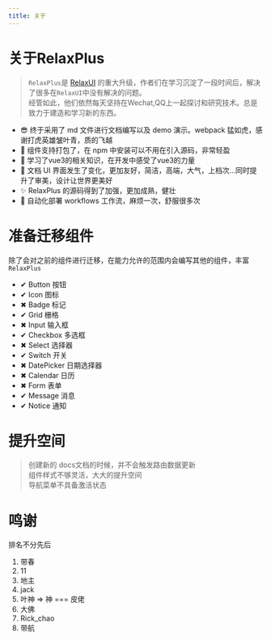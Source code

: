 ```yaml
---
title: 关于
---
```


# 关于RelaxPlus
> `RelaxPlus`是 [RelaxUI](https://yanghuanrong.github.io/RelaxUI/docs/) 的重大升级，作者们在学习沉淀了一段时间后，解决了很多在`RelaxUI`中没有解决的问题。 <br>
> 经管如此，他们依然每天坚持在Wechat,QQ上一起探讨和研究技术。总是致力于建造和学习新的东西。

- 😎 终于采用了 md 文件进行文档编写以及 demo 演示。webpack 猛如虎，感谢打虎英雄皱叶青，质的飞越
- 🔨 组件支持打包了，在 npm 中安装可以不用在引入源码，非常轻盈
- 👀 学习了vue3的相关知识，在开发中感受了vue3的力量
- 💖 文档 UI 界面发生了变化，更加友好，简洁，高端，大气，上档次...同时提升了审美，设计让世界更美好
- ✨ RelaxPlus 的源码得到了加强，更加成熟，健壮
- 🚀 自动化部署 workflows 工作流，麻烦一次，舒服很多次

# 准备迁移组件
除了会对之前的组件进行迁移，在能力允许的范围内会编写其他的组件，丰富 `RelaxPlus`
- ✔ Button 按钮
- ✔ Icon 图标
- ✖ Badge 标记
- ✔ Grid 栅格
- ✖ Input 输入框
- ✔ Checkbox 多选框
- ✖ Select 选择器
- ✔ Switch 开关
- ✖ DatePicker 日期选择器
- ✖ Calendar 日历
- ✖ Form 表单
- ✔ Message 消息
- ✔ Notice 通知

# 提升空间
> 创建新的 docs文档的时候，并不会触发路由数据更新 <br>
> 组件样式不够灵活，大大的提升空间 <br>
> 导航菜单不具备激活状态

# 鸣谢
排名不分先后
1. 带春
2. 11
3. 地主
4. jack
5. 叶神 => 神 === 皮佬
6. 大佛
7. Rick_chao
8. 带航
